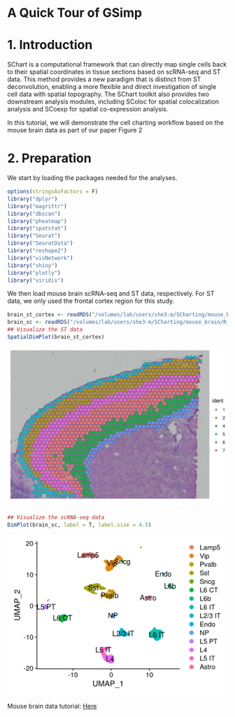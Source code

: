 # A Quick Tour of GSimp

# 1. Introduction

SChart is a computational framework that can directly map single cells back to their spatial coordinates in tissue sections based on scRNA-seq and ST data. This method provides a new paradigm that is distinct from ST deconvolution, enabling a more flexible and direct investigation of single cell data with spatial topography. The SChart toolkit also provides two downstream analysis modules, including SColoc for spatial colocalization analysis and SCoexp for spatial co-expression analysis.

In this tutorial, we will demonstrate the cell charting workflow based on the mouse brain data as part of our paper Figure 2

# 2. Preparation
We start by loading the packages needed for the analyses.
``` r
options(stringsAsFactors = F)
library("dplyr")
library("magrittr")
library("dbscan")
library("pheatmap")
library("spatstat")
library("Seurat")
library("SeuratData")
library("reshape2")
library("visNetwork")
library("shiny")
library("plotly")
library("viridis")
```

We then load mouse brain scRNA-seq and ST data, respectively. For ST data, we only used the frontal cortex region for this study. 
``` r
brain_st_cortex <- readRDS("/volumes/lab/users/she3-m/SCharting/mouse_brain/R_data/brain_st_cortex.rds")
brain_sc <- readRDS("/volumes/lab/users/she3-m/SCharting/mouse_brain/R_data/brain_sc.rds")
## Visualize the ST data
SpatialDimPlot(brain_st_cortex)
```
![](vignette_files/F1_ST_spatialdimplot.png)

``` r
## Visualize the scRNA-seq data
DimPlot(brain_sc, label = T, label.size = 4.5)
```
![](vignette_files/F2_SC_dimplot.png)




Mouse brain data tutorial: [Here](vignette_files/MouseBrainSChartExample.pdf)
